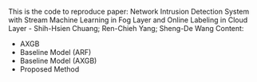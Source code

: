 This is the code to reproduce paper: 
Network Intrusion Detection System with Stream Machine Learning in Fog Layer and Online Labeling in Cloud Layer - Shih-Hsien Chuang; Ren-Chieh Yang; Sheng-De Wang
Content:
-	AXGB
-	Baseline Model (ARF)
-	Baseline Model (AXGB)
-	Proposed Method
